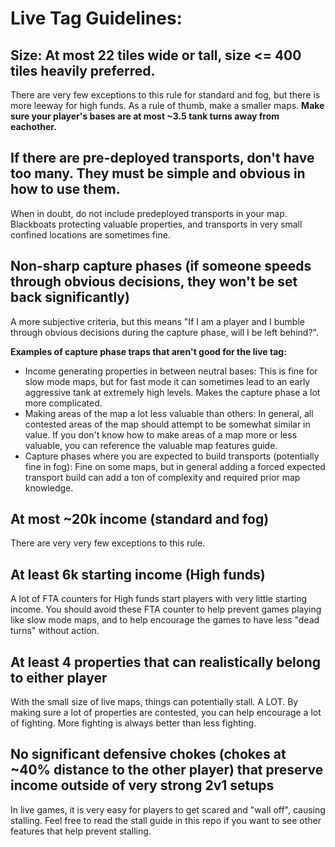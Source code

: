 # Live Tag Guidelines:

## Size: At most 22 tiles wide or tall, size <= 400 tiles heavily preferred.

There are very few exceptions to this rule for standard and fog, but there is more leeway for high funds. As a rule of thumb, make a smaller maps.
**Make sure your player's bases are at most ~3.5 tank turns away from eachother.**

## If there are pre-deployed transports, don't have too many. They must be simple and obvious in how to use them.

When in doubt, do not include predeployed transports in your map. Blackboats protecting valuable properties, and transports in very small confined locations are sometimes fine.

## Non-sharp capture phases (if someone speeds through obvious decisions, they won't be set back significantly)

A more subjective criteria, but this means "If I am a player and I bumble through obvious decisions during the capture phase, will I be left behind?".

**Examples of capture phase traps that aren't good for the live tag:**
- Income generating properties in between neutral bases: This is fine for slow mode maps, but for fast mode it can sometimes lead to an early aggressive tank at extremely high levels. Makes the capture phase a lot more complicated.
- Making areas of the map a lot less valuable than others: In general, all contested areas of the map should attempt to be somewhat similar in value. If you don't know how to make areas of a map more or less valuable, you can reference the valuable map features guide.
- Capture phases where you are expected to build transports (potentially fine in fog): Fine on some maps, but in general adding a forced expected transport build can add a ton of complexity and required prior map knowledge.

## At most ~20k income (standard and fog)

There are very very few exceptions to this rule.

## At least 6k starting income (High funds)

A lot of FTA counters for High funds start players with very little starting income. You should avoid these FTA counter to help prevent games playing like slow mode maps, and to help encourage the games to have less "dead turns" without action.

## At least 4 properties that can realistically belong to either player

With the small size of live maps, things can potentially stall. A LOT. By making sure a lot of properties are contested, you can help encourage a lot of fighting. More fighting is always better than less fighting.

## No significant defensive chokes (chokes at ~40% distance to the other player) that preserve income outside of very strong 2v1 setups

In live games, it is very easy for players to get scared and "wall off", causing stalling. Feel free to read the stall guide in this repo if you want to see other features that help prevent stalling.
